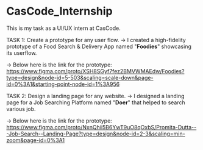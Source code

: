 # CasCode_Internship

This is my task as a UI/UX intern at CasCode.


TASK 1: Create a prototype for any user flow.
-> I created a high-fidelity prototype of a Food Search & Delivery App named "**Foodies**" showcasing its userflow.

-> Below here is the link for the prototype:
https://www.figma.com/proto/XSH8SGyf7fez2BMVWMAEdw/Foodies?type=design&node-id=5-503&scaling=scale-down&page-id=0%3A1&starting-point-node-id=1%3A956




TASK 2: Design a landing page for any website.
-> I designed a landing page for a Job Searching Platform named "**Doer**" that helped to search various job.

-> Below here is the link for the prototype:
https://www.figma.com/proto/NxnQhii5B6YwT9uO8qOxbS/Promita-Dutta---Job-Search--Landing-Page?type=design&node-id=2-3&scaling=min-zoom&page-id=0%3A1

